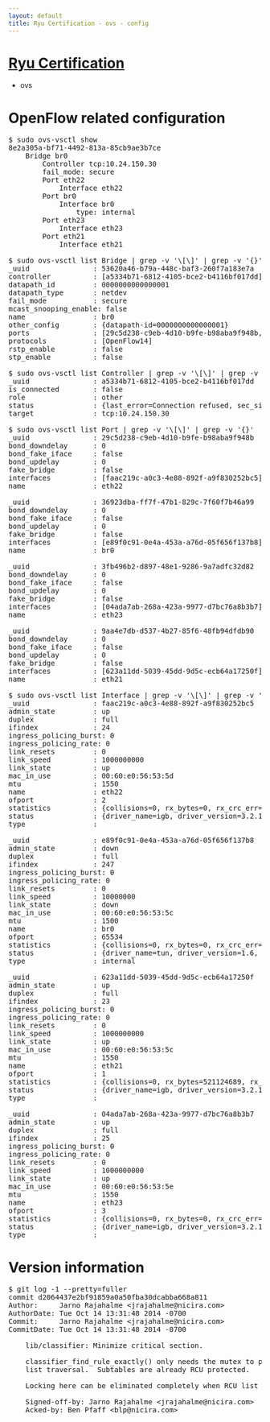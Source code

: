 ```yaml
---
layout: default
title: Ryu Certification - ovs - config
---
```

# [Ryu Certification](http://osrg.github.io/ryu/certification.html)
* ovs 

# OpenFlow related configuration
<pre>
$ sudo ovs-vsctl show
8e2a305a-bf71-4492-813a-85cb9ae3b7ce
    Bridge br0
        Controller tcp:10.24.150.30
        fail_mode: secure
        Port eth22
            Interface eth22
        Port br0
            Interface br0
                type: internal
        Port eth23
            Interface eth23
        Port eth21
            Interface eth21

$ sudo ovs-vsctl list Bridge | grep -v '\[\]' | grep -v '{}'
_uuid               : 53620a46-b79a-448c-baf3-260f7a183e7a
controller          : [a5334b71-6812-4105-bce2-b4116bf017dd]
datapath_id         : 0000000000000001
datapath_type       : netdev
fail_mode           : secure
mcast_snooping_enable: false
name                : br0
other_config        : {datapath-id=0000000000000001}
ports               : [29c5d238-c9eb-4d10-b9fe-b98aba9f948b, 36923dba-ff7f-47b1-829c-7f60f7b46a99, 3fb496b2-d897-48e1-9286-9a7adfc32d82, 9aa4e7db-d537-4b27-85f6-48fb94dfdb90]
protocols           : [OpenFlow14]
rstp_enable         : false
stp_enable          : false

$ sudo ovs-vsctl list Controller | grep -v '\[\]' | grep -v '{}'
_uuid               : a5334b71-6812-4105-bce2-b4116bf017dd
is_connected        : false
role                : other
status              : {last_error=Connection refused, sec_since_connect=761, sec_since_disconnect=1, state=BACKOFF}
target              : tcp:10.24.150.30

$ sudo ovs-vsctl list Port | grep -v '\[\]' | grep -v '{}'
_uuid               : 29c5d238-c9eb-4d10-b9fe-b98aba9f948b
bond_downdelay      : 0
bond_fake_iface     : false
bond_updelay        : 0
fake_bridge         : false
interfaces          : [faac219c-a0c3-4e88-892f-a9f830252bc5]
name                : eth22

_uuid               : 36923dba-ff7f-47b1-829c-7f60f7b46a99
bond_downdelay      : 0
bond_fake_iface     : false
bond_updelay        : 0
fake_bridge         : false
interfaces          : [e89f0c91-0e4a-453a-a76d-05f656f137b8]
name                : br0

_uuid               : 3fb496b2-d897-48e1-9286-9a7adfc32d82
bond_downdelay      : 0
bond_fake_iface     : false
bond_updelay        : 0
fake_bridge         : false
interfaces          : [04ada7ab-268a-423a-9977-d7bc76a8b3b7]
name                : eth23

_uuid               : 9aa4e7db-d537-4b27-85f6-48fb94dfdb90
bond_downdelay      : 0
bond_fake_iface     : false
bond_updelay        : 0
fake_bridge         : false
interfaces          : [623a11dd-5039-45dd-9d5c-ecb64a17250f]
name                : eth21

$ sudo ovs-vsctl list Interface | grep -v '\[\]' | grep -v '{}'
_uuid               : faac219c-a0c3-4e88-892f-a9f830252bc5
admin_state         : up
duplex              : full
ifindex             : 24
ingress_policing_burst: 0
ingress_policing_rate: 0
link_resets         : 0
link_speed          : 1000000000
link_state          : up
mac_in_use          : 00:60:e0:56:53:5d
mtu                 : 1550
name                : eth22
ofport              : 2
statistics          : {collisions=0, rx_bytes=0, rx_crc_err=0, rx_dropped=0, rx_errors=0, rx_frame_err=0, rx_over_err=0, rx_packets=0, tx_bytes=1656068688, tx_dropped=0, tx_errors=0, tx_packets=104221410}
status              : {driver_name=igb, driver_version=3.2.10-k, firmware_version=2.10-9}
type                : 

_uuid               : e89f0c91-0e4a-453a-a76d-05f656f137b8
admin_state         : down
duplex              : full
ifindex             : 247
ingress_policing_burst: 0
ingress_policing_rate: 0
link_resets         : 0
link_speed          : 10000000
link_state          : down
mac_in_use          : 00:60:e0:56:53:5c
mtu                 : 1500
name                : br0
ofport              : 65534
statistics          : {collisions=0, rx_bytes=0, rx_crc_err=0, rx_dropped=0, rx_errors=0, rx_frame_err=0, rx_over_err=0, rx_packets=0, tx_bytes=0, tx_dropped=0, tx_errors=0, tx_packets=0}
status              : {driver_name=tun, driver_version=1.6, firmware_version=N/A}
type                : internal

_uuid               : 623a11dd-5039-45dd-9d5c-ecb64a17250f
admin_state         : up
duplex              : full
ifindex             : 23
ingress_policing_burst: 0
ingress_policing_rate: 0
link_resets         : 0
link_speed          : 1000000000
link_state          : up
mac_in_use          : 00:60:e0:56:53:5c
mtu                 : 1550
name                : eth21
ofport              : 1
statistics          : {collisions=0, rx_bytes=521124689, rx_crc_err=0, rx_dropped=0, rx_errors=0, rx_frame_err=0, rx_over_err=0, rx_packets=169367792, tx_bytes=0, tx_dropped=0, tx_errors=0, tx_packets=0}
status              : {driver_name=igb, driver_version=3.2.10-k, firmware_version=2.10-9}
type                : 

_uuid               : 04ada7ab-268a-423a-9977-d7bc76a8b3b7
admin_state         : up
duplex              : full
ifindex             : 25
ingress_policing_burst: 0
ingress_policing_rate: 0
link_resets         : 0
link_speed          : 1000000000
link_state          : up
mac_in_use          : 00:60:e0:56:53:5e
mtu                 : 1550
name                : eth23
ofport              : 3
statistics          : {collisions=0, rx_bytes=0, rx_crc_err=0, rx_dropped=0, rx_errors=0, rx_frame_err=0, rx_over_err=0, rx_packets=0, tx_bytes=2298020908, tx_dropped=0, tx_errors=0, tx_packets=7258637}
status              : {driver_name=igb, driver_version=3.2.10-k, firmware_version=2.10-9}
type                : 
</pre>

# Version information
<pre>
$ git log -1 --pretty=fuller
commit d2064437e2bf91859a0a50fba30dcabba668a811
Author:     Jarno Rajahalme &lt;jrajahalme@nicira.com&gt;
AuthorDate: Tue Oct 14 13:31:48 2014 -0700
Commit:     Jarno Rajahalme &lt;jrajahalme@nicira.com&gt;
CommitDate: Tue Oct 14 13:31:48 2014 -0700

    lib/classifier: Minimize critical section.
    
    classifier_find_rule_exactly&#40;&#41; only needs the mutex to protect the
    list traversal.  Subtables are already RCU protected.
    
    Locking here can be eliminated completely when RCU list is available.
    
    Signed-off-by: Jarno Rajahalme &lt;jrajahalme@nicira.com&gt;
    Acked-by: Ben Pfaff &lt;blp@nicira.com&gt;
</pre>
